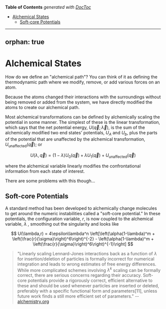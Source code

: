 <!-- START doctoc generated TOC please keep comment here to allow auto update -->
<!-- DON'T EDIT THIS SECTION, INSTEAD RE-RUN doctoc TO UPDATE -->
**Table of Contents**  *generated with [DocToc](https://github.com/thlorenz/doctoc)*

- [Alchemical States](#alchemical-states)
  - [Soft-core Potentials](#soft-core-potentials)

<!-- END doctoc generated TOC please keep comment here to allow auto update -->

---
orphan: true
---

# Alchemical States

How do we define an "alchemical path"? You can think of it as defining the thermodynamic path where we modify, remove, or add various forces on an atom.

Because the atoms changed their interactions with the surroundings without being removed or added from the system, we have directly modified the atoms to create our alchemical path.

Most alchemical transformations can be defined by alchemically scaling the potential in some manner. The simplest of these is the linear transformation, which says that the net potential energy, $U(\vec q; \vec{\lambda})$, is the sum of the alchemically modified two end states' potentials, $U_A$ and $U_b$, plus the parts of the potential that are unaffected by the alchemical transformation, $U_{\mathrm{unaffected}}(\vec{q})$; or

$$
U(\lambda,\vec{q}) = (1-\lambda) U_0(\vec{q}) + \lambda U_1(\vec{q}) + U_{\mathrm{unaffected}}(\vec{q})
$$

where the alchemical variable linearly modifies the confrontational information from each state of interest.

There are some problems with this though...

## Soft-core Potentials
A standard method has been developed to alchemically change molecules to get around the numeric instabilities called a "soft-core potential." In these potentials, the configuration variable, $r$, is now coupled to the alchemical variable, $\lambda$ , smoothing out the singularity and looks like

$$
U(\lambda,r) = 4\epsilon\lambda^n \left[\left(\alpha(1-\lambda)^m + \left(\frac{r}{\sigma}\right)^6\right)^{-2}  - \left(\alpha(1-\lambda)^m + \left(\frac{r}{\sigma}\right)^6\right)^{-1}\right]
$$

> "Linearly scaling Lennard-Jones interactions back as a function of $\lambda$ for insertion/deletion of particles is formally incorrect for numerical integration and leads to wrong estimates of free energy differences. While more complicated schemes involving $\lambda^{k}$ scaling can be formally correct, there are serious concerns regarding their accuracy. Soft-core potentials provide a rigorously correct, efficient alternative to these and should be used whenever particles are inserted or deleted, preferably with a specific functional form and parameters[11], unless future work finds a still more efficient set of parameters."
> -- [alchemistry.org](http://alchemistry.org/wiki/Constructing_a_Pathway_of_Intermediate_States#Soft_Core_Potentials)
